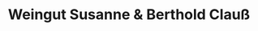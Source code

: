 ---
title: "Weingut Susanne & Berthold Clauß"
url: /lottstetten/weingut-susanne-und-berthold-clauss/
shop: Wein
---